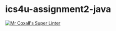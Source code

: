 # ics4u-assignment2-java

[![Mr Coxall's Super Linter](https://github.com/dbcalitis/ics4u-assignment2-java/workflows/Mr%20Coxall's%20Super%20Linter/badge.svg)](https://github.com/dbcalitis/ics4u-assignment2-java/actions/)
